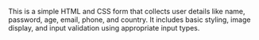 This is a simple HTML and CSS form that collects user details like name, password, age, email, phone, and country. It includes basic styling, image display, and input validation using appropriate input types.
